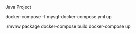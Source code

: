 Java Project

docker-compose -f mysql-docker-compose.yml up

./mvnw package
docker-compose build
docker-compose up
